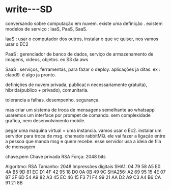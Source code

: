 # write---SD

conversando sobre computação em nuvem.  existe uma definição . 
 existem modelos de serviço : IaaS, PaaS, SaaS.

 IaaS : usar o computador dos outros, instalar o que vc quiser,  nos vamos usar o EC2

 PaaS :  gerenciador de banco de dados, serviço de armazenamento de imagens, videos, objetos. ex S3 da aws

 SaaS : serviços, ferramentas, para fazar o deploy. aplicações ja ditas. ex :  claod9. é algo ja pronto. 


 definições de nuvem privada, publica( n necessariamente gratuita), hibrida(publico + privado), comunitaria. 

 tolerancia a falhas.
 desempenho. 
 segurança.
 
mas criar um sistema de troca de mensagens semelhante ao whatsapp
usaremos um interface  por prompet de comando.
sem complexidade grafica, nem desenvolvimento mobile.

pegar uma maquina virtual = uma instancia. vamos usar o Ec2.
instalar um servidor para troca de msg. chamado  rabbitMQ.
ele vai fazer a ligação entre a pessoa que manda msg e quem recebe.
esse servidor usa a ideia de fila de mensagem 


chave.pem
Chave privada RSA
Força: 2048 bits

Algoritmo:	RSA
Tamanho:	2048
Impressões digitais
SHA1:	04 79 58 A5 E0 4A B5 9D 81 EC D1 4F 42 95 18 D0 0A 0B 49 9C
SHA256:	A2 69 95 15 4E 07 87 3F 6D 54 A9 82 A3 45 EC 46 15 F3 71 F4 99 21 AA D2 A9 C3 A4 B6 CA 91 21 8B
